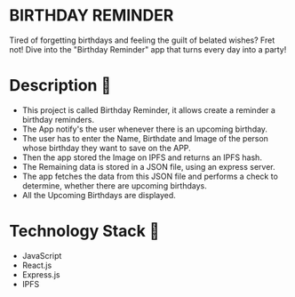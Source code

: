 # BIRTHDAY REMINDER

Tired of forgetting birthdays and feeling the guilt of belated wishes? Fret not! Dive into the "Birthday Reminder" app that turns every day into a party!

# Description 📌
  - This project is called Birthday Reminder, it allows create a reminder a birthday reminders.
  - The App notify's the user whenever there is an upcoming birthday.
  - The user has to enter the Name, Birthdate and Image of the person whose birthday they want to save on the APP.
  - Then the app stored the Image on IPFS and returns an IPFS hash.
  - The Remaining data is stored in a JSON file, using an express server.
  - The app fetches the data from this JSON file and performs a check to determine, whether there are upcoming birthdays.
  - All the Upcoming Birthdays are displayed.

# Technology Stack 📌
  - JavaScript
  - React.js
  - Express.js
  - IPFS
